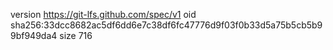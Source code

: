 version https://git-lfs.github.com/spec/v1
oid sha256:33dcc8682ac5df6dd6e7c38df6fc47776d9f03f0b33d5a75b5cb5b99bf949da4
size 716

